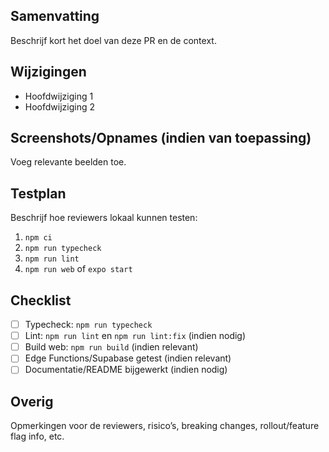 ## Samenvatting

Beschrijf kort het doel van deze PR en de context.

## Wijzigingen

- Hoofdwijziging 1
- Hoofdwijziging 2

## Screenshots/Opnames (indien van toepassing)

Voeg relevante beelden toe.

## Testplan

Beschrijf hoe reviewers lokaal kunnen testen:

1. `npm ci`
2. `npm run typecheck`
3. `npm run lint`
4. `npm run web` of `expo start`

## Checklist

- [ ] Typecheck: `npm run typecheck`
- [ ] Lint: `npm run lint` en `npm run lint:fix` (indien nodig)
- [ ] Build web: `npm run build` (indien relevant)
- [ ] Edge Functions/Supabase getest (indien relevant)
- [ ] Documentatie/README bijgewerkt (indien nodig)

## Overig

Opmerkingen voor de reviewers, risico’s, breaking changes, rollout/feature flag info, etc.

